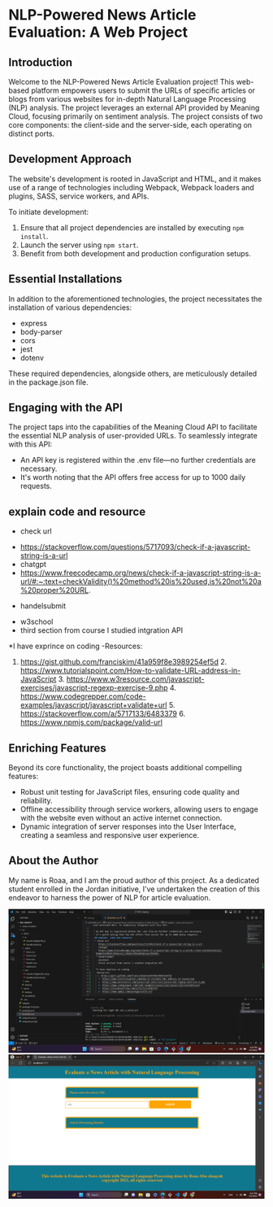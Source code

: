 # NLP-Powered News Article Evaluation: A Web Project

## Introduction

Welcome to the NLP-Powered News Article Evaluation project! This web-based platform empowers users to submit the URLs of specific articles or blogs from various websites for in-depth Natural Language Processing (NLP) analysis. The project leverages an external API provided by Meaning Cloud, focusing primarily on sentiment analysis. The project consists of two core components: the client-side and the server-side, each operating on distinct ports.

## Development Approach

The website's development is rooted in JavaScript and HTML, and it makes use of a range of technologies including Webpack, Webpack loaders and plugins, SASS, service workers, and APIs.

To initiate development:

1. Ensure that all project dependencies are installed by executing `npm install`.
2. Launch the server using `npm start`.
3. Benefit from both development and production configuration setups.

## Essential Installations

In addition to the aforementioned technologies, the project necessitates the installation of various dependencies:

* express
* body-parser
* cors
* jest
* dotenv

These required dependencies, alongside others, are meticulously detailed in the package.json file.

## Engaging with the API

The project taps into the capabilities of the Meaning Cloud API to facilitate the essential NLP analysis of user-provided URLs. To seamlessly integrate with this API:

* An API key is registered within the .env file—no further credentials are necessary.
* It's worth noting that the API offers free access for up to 1000 daily requests.
 ## explain  code and resource
 * check url 
  - https://stackoverflow.com/questions/5717093/check-if-a-javascript-string-is-a-url
  - chatgpt
  - https://www.freecodecamp.org/news/check-if-a-javascript-string-is-a-url/#:~:text=checkValidity()%20method%20is%20used,is%20not%20a%20proper%20URL.
  * handelsubmit 
  - w3school
  - third section from course I studied intgration API

  *I have exprince on coding
  -Resources:
   1. https://gist.github.com/franciskim/41a959f8e3989254ef5d
    2. https://www.tutorialspoint.com/How-to-validate-URL-address-in-JavaScript
    3. https://www.w3resource.com/javascript-exercises/javascript-regexp-exercise-9.php
    4. https://www.codegrepper.com/code-examples/javascript/javascript+validate+url
    5. https://stackoverflow.com/a/5717133/6483379
    6. https://www.npmjs.com/package/valid-url
  
## Enriching Features

Beyond its core functionality, the project boasts additional compelling features:

* Robust unit testing for JavaScript files, ensuring code quality and reliability.
* Offline accessibility through service workers, allowing users to engage with the website even without an active internet connection.
* Dynamic integration of server responses into the User Interface, creating a seamless and responsive user experience.

## About the Author

My name is Roaa, and I am the proud author of this project. As a dedicated student enrolled in the Jordan initiative, I've undertaken the creation of this endeavor to harness the power of NLP for article evaluation.


![test](./images/test.png)
![UI](./images/UI.png)
